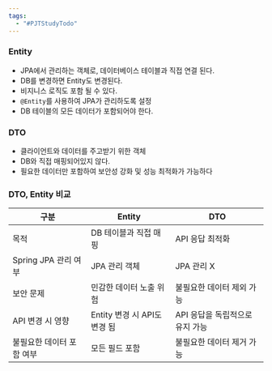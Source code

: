 ```yaml
---
tags:
  - "#PJTStudyTodo"
---
```


### Entity
- JPA에서 관리하는 객체로, 데이터베이스 테이블과 직접 연결 된다.
- DB를 변경하면 Entity도 변경된다.
- 비지니스 로직도 포함 될 수 있다.
- `@Entity`를 사용하여 JPA가 관리하도록 설정
- DB 테이블의 모든 데이터가 포함되어야 한다.

### DTO
- 클라이언트와 데이터를 주고받기 위한 객체
- DB와 직접 매핑되어있지 않다.
- 필요한 데이터만 포함하여 보안성 강화 및 성능 최적화가 가능하다

### DTO, Entity 비교

| 구분               | Entity                | DTO                 |
| ---------------- | --------------------- | ------------------- |
| 목적               | DB 테이블과 직접 매핑         | API 응답 최적화          |
| Spring JPA 관리 여부 | JPA 관리 객체             | JPA 관리 X            |
| 보안 문제            | 민감한 데이터 노출 위험         | 불필요한 데이터 제외 가능      |
| API 변경 시 영향      | Entity 변경 시 API도 변경 됨 | API 응답을 독립적으로 유지 가능 |
| 불필요한 데이터 포함 여부   | 모든 필드 포함              | 불필요한 데이터 제거 가능      |
